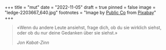 +++
title = "mut"
date = "2022-11-05"
draft = true
pinned = false
image = "ledge-2203667_640.jpg"
footnotes = "Image by [Public Co](https://pixabay.com/users/publicco-5009832/?utm_source=link-attribution&utm_medium=referral&utm_campaign=image&utm_content=2203667) from [Pixabay](https://pixabay.com//?utm_source=link-attribution&utm_medium=referral&utm_campaign=image&utm_content=2203667)"
+++


> «Wenn du andere Leute ansiehst, frage dich, ob du sie wirklich siehst, oder ob du nur deine Gedanken über sie siehst.»
>
> *Jon Kabat-Zinn*